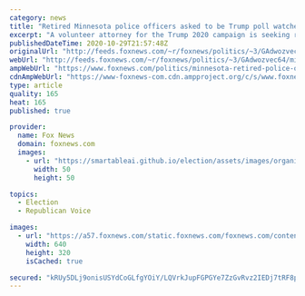 ```yaml
---
category: news
title: "Retired Minnesota police officers asked to be Trump poll watchers in 'rough neighborhoods'"
excerpt: "A volunteer attorney for the Trump 2020 campaign is seeking retired officers to work as poll challengers in Minnesota."
publishedDateTime: 2020-10-29T21:57:48Z
originalUrl: "http://feeds.foxnews.com/~r/foxnews/politics/~3/GAdwozvec64/minnesota-retired-police-officers-poll-watchers-rough-neighborhoods"
webUrl: "http://feeds.foxnews.com/~r/foxnews/politics/~3/GAdwozvec64/minnesota-retired-police-officers-poll-watchers-rough-neighborhoods"
ampWebUrl: "https://www.foxnews.com/politics/minnesota-retired-police-officers-poll-watchers-rough-neighborhoods.amp"
cdnAmpWebUrl: "https://www-foxnews-com.cdn.ampproject.org/c/s/www.foxnews.com/politics/minnesota-retired-police-officers-poll-watchers-rough-neighborhoods.amp"
type: article
quality: 165
heat: 165
published: true

provider:
  name: Fox News
  domain: foxnews.com
  images:
    - url: "https://smartableai.github.io/election/assets/images/organizations/foxnews.com-50x50.jpg"
      width: 50
      height: 50

topics:
  - Election
  - Republican Voice

images:
  - url: "https://a57.foxnews.com/static.foxnews.com/foxnews.com/content/uploads/2020/10/640/320/AP20293590772685.jpg?ve=1&tl=1"
    width: 640
    height: 320
    isCached: true

secured: "kRUy5DLj9onisUSYdCoGLfgYOiY/LQVrkJupFGPGYe7ZzGvRvz2IEDj7tRF8py6MEsvw/LB88ReZo/vqAr0b20+9vHAKkI7nsN6hsBic+Zw21Bb05MZhtwNkPqOi+oC0w7AS2WPzvKq1gKbmMvRbbHYSaxXYlGhlr/8qR5RlmLEOPrZoei+GiZzHTGDcxobs92GX7e3sWFuXiuxCk9okN62w+iXQnw2wxBM/LcyOIJw2CMHnUahB9HB6XQgxyDHIEeI6Y0Hj7Iw1O2KWSpShROX77LFaZXOoRcJQpLB5f/obXrcwvchLa9/FVwDMpqoKctt+DE5Y6g+w1r2iRfMHvA5aSDgv5FIZw+u8l6Qoziw=;7o3l6dWHkUIljcJdD7BdKQ=="
---
```


